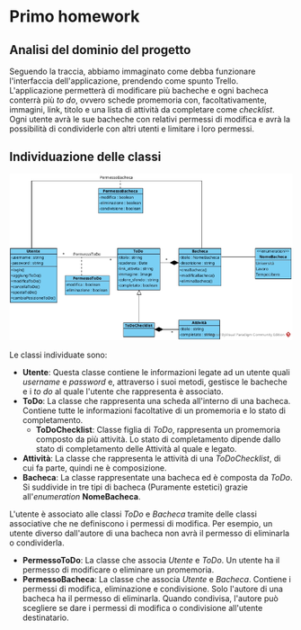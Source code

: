 # Primo homework

## Analisi del dominio del progetto

Seguendo la traccia, abbiamo immaginato come debba funzionare l'interfaccia dell'applicazione, prendendo come spunto Trello.  
L'applicazione permetterà di modificare più bacheche e ogni bacheca conterrà più _to do_, ovvero schede promemoria con, facoltativamente, immagini, link, titolo e una lista di attività da completare come _checklist_.  
Ogni utente avrà le sue bacheche con relativi permessi di modifica e avrà la possibilità di condividerle con altri utenti e limitare i loro permessi.

## Individuazione delle classi

![Diagramma delle classi](./TodoApp.jpg)

Le classi individuate sono:

- **Utente**: Questa classe contiene le informazioni legate ad un utente quali _username_ e _password_ e, attraverso i suoi metodi, gestisce le bacheche e i _to do_ al quale l'utente che rappresenta è associato.
- **ToDo**: La classe che rappresenta una scheda all'interno di una bacheca. Contiene tutte le informazioni facoltative di un promemoria e lo stato di completamento.
  - **ToDoChecklist**: Classe figlia di _ToDo_, rappresenta un promemoria composto da più attività. Lo stato di completamento dipende dallo stato di completamento delle Attività al quale e legato.
- **Attività**: La classe che rappresenta le attività di una _ToDoChecklist_, di cui fa parte, quindi ne è composizione.
- **Bacheca**: La classe rappresentate una bacheca ed è composta da _ToDo_. Si suddivide in tre tipi di bacheca (Puramente estetici) grazie all'_enumeration_ **NomeBacheca**.

L'utente è associato alle classi _ToDo_ e _Bacheca_ tramite delle classi associative che ne definiscono i permessi di modifica. Per esempio, un utente diverso dall'autore di una bacheca non avrà il permesso di eliminarla o condividerla.

- **PermessoToDo**: La classe che associa _Utente_ e _ToDo_. Un utente ha il permesso di modificare o eliminare un promemoria.
- **PermessoBacheca**: La classe che associa _Utente_ e _Bacheca_. Contiene i permessi di modifica, eliminazione e condivisione. Solo l'autore di una bacheca ha il permesso di eliminarla. Quando condivisa, l'autore può scegliere se dare i permessi di modifica o condivisione all'utente destinatario.
